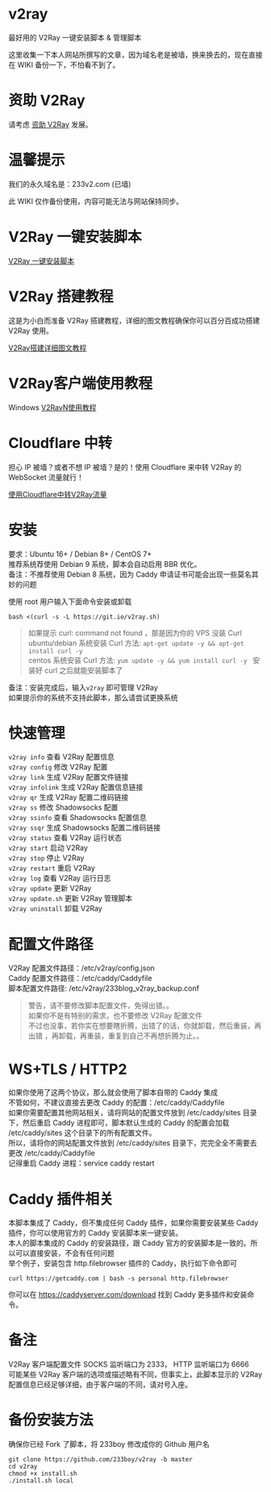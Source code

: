 # v2ray
最好用的 V2Ray 一键安装脚本 &amp; 管理脚本

这里收集一下本人网站所撰写的文章，因为域名老是被墙，换来换去的，现在直接在 WIKI 备份一下，不怕看不到了。

# 资助 V2Ray
请考虑 [资助 V2Ray](https://www.v2ray.com/chapter_00/02_donate.html) 发展。

# 温馨提示
我们的永久域名是：233v2.com (已墙)

此 WIKI 仅作备份使用，内容可能无法与网站保持同步。

# V2Ray 一键安装脚本
[V2Ray 一键安装脚本](https://github.com/233boy/v2ray/wiki/V2Ray%E4%B8%80%E9%94%AE%E5%AE%89%E8%A3%85%E8%84%9A%E6%9C%AC)

# V2Ray 搭建教程
这是为小白而准备 V2Ray 搭建教程，详细的图文教程确保你可以百分百成功搭建 V2Ray 使用。

[V2Ray搭建详细图文教程](https://github.com/233boy/v2ray/wiki/V2Ray%E6%90%AD%E5%BB%BA%E8%AF%A6%E7%BB%86%E5%9B%BE%E6%96%87%E6%95%99%E7%A8%8B)

# V2Ray客户端使用教程
Windows
[V2RayN使用教程](https://github.com/233boy/v2ray/wiki/V2RayN%E4%BD%BF%E7%94%A8%E6%95%99%E7%A8%8B)


# Cloudflare 中转
担心 IP 被墙？或者不想 IP 被墙？是的！使用 Cloudflare 来中转 V2Ray 的 WebSocket 流量就行！

[使用Cloudflare中转V2Ray流量](https://github.com/233boy/v2ray/wiki/%E4%BD%BF%E7%94%A8Cloudflare%E4%B8%AD%E8%BD%ACV2Ray%E6%B5%81%E9%87%8F)

# 安装
要求：Ubuntu 16+ / Debian 8+ / CentOS 7+  
推荐系统荐使用 Debian 9 系统，脚本会自动启用 BBR 优化。  
备注：不推荐使用 Debian 8 系统，因为 Caddy 申请证书可能会出现一些莫名其妙的问题   

使用 root 用户输入下面命令安装或卸载 

```
bash <(curl -s -L https://git.io/v2ray.sh)
```

> 
>如果提示 curl: command not found ，那是因为你的 VPS 没装 Curl  
>ubuntu/debian 系统安装 Curl 方法: ``apt-get update -y && apt-get install curl -y``  
>centos 系统安装 Curl 方法: ``yum update -y && yum install curl -y `` 
>安装好 curl 之后就能安装脚本了  

备注：安装完成后，输入``v2ray`` 即可管理 V2Ray  
如果提示你的系统不支持此脚本，那么请尝试更换系统  

# 快速管理
``v2ray info`` 查看 V2Ray 配置信息  
``v2ray config`` 修改 V2Ray 配置  
``v2ray link`` 生成 V2Ray 配置文件链接  
``v2ray infolink`` 生成 V2Ray 配置信息链接  
``v2ray qr`` 生成 V2Ray 配置二维码链接  
``v2ray ss`` 修改 Shadowsocks 配置  
``v2ray ssinfo`` 查看 Shadowsocks 配置信息  
``v2ray ssqr`` 生成 Shadowsocks 配置二维码链接  
``v2ray status`` 查看 V2Ray 运行状态  
``v2ray start`` 启动 V2Ray  
``v2ray stop`` 停止 V2Ray  
``v2ray restart`` 重启 V2Ray  
``v2ray log`` 查看 V2Ray 运行日志  
``v2ray update`` 更新 V2Ray  
``v2ray update.sh`` 更新 V2Ray 管理脚本  
``v2ray uninstall`` 卸载 V2Ray  

# 配置文件路径
V2Ray 配置文件路径：/etc/v2ray/config.json  
Caddy 配置文件路径：/etc/caddy/Caddyfile  
脚本配置文件路径: /etc/v2ray/233blog_v2ray_backup.conf  

>
>警告，请不要修改脚本配置文件，免得出错。。  
>如果你不是有特别的需求，也不要修改 V2Ray 配置文件  
>不过也没事，若你实在想要瞎折腾，出错了的话，你就卸载，然后重装，再出错 ，再卸载，再重装，重复到自己不再想折腾为止。。  
>

# WS+TLS / HTTP2
如果你使用了这两个协议，那么就会使用了脚本自带的 Caddy 集成  
不管如何，不建议直接去更改 Caddy 的配置：/etc/caddy/Caddyfile  
如果你需要配置其他网站相关，请将网站的配置文件放到 /etc/caddy/sites 目录下，然后重启 Caddy 进程即可，脚本默认生成的 Caddy 的配置会加载 /etc/caddy/sites 这个目录下的所有配置文件。  
所以，请将你的网站配置文件放到 /etc/caddy/sites 目录下，完完全全不需要去更改 /etc/caddy/Caddyfile  
记得重启 Caddy 进程：service caddy restart  

# Caddy 插件相关  
本脚本集成了 Caddy，但不集成任何 Caddy 插件，如果你需要安装某些 Caddy 插件，你可以使用官方的 Caddy 安装脚本来一键安装。  
本人的脚本集成的 Caddy 的安装路径，跟 Caddy 官方的安装脚本是一致的。所以可以直接安装，不会有任何问题  
举个例子，安装包含 http.filebrowser 插件的 Caddy，执行如下命令即可  

```
curl https://getcaddy.com | bash -s personal http.filebrowser
```

你可以在 https://caddyserver.com/download 找到 Caddy 更多插件和安装命令。  

# 备注
V2Ray 客户端配置文件 SOCKS 监听端口为 2333， HTTP 监听端口为 6666  
可能某些 V2Ray 客户端的选项或描述略有不同，但事实上，此脚本显示的 V2Ray 配置信息已经足够详细，由于客户端的不同，请对号入座。  

# 备份安装方法
确保你已经 Fork 了脚本，将 233boy 修改成你的 Github 用户名  

```
git clone https://github.com/233boy/v2ray -b master
cd v2ray
chmod +x install.sh
./install.sh local
```
